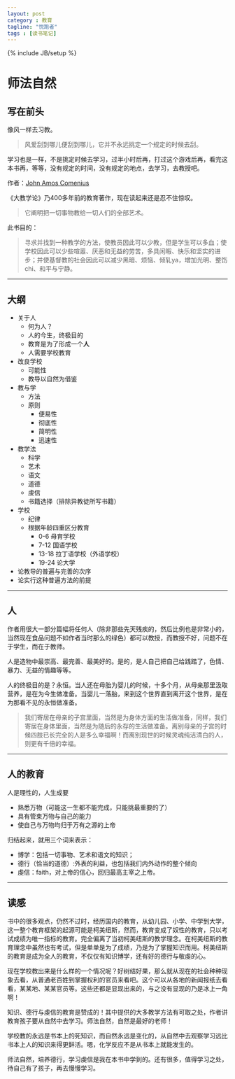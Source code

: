 ```yaml
---
layout: post
category : 教育
tagline: "悦跑者"
tags : [读书笔记]
---
```

{% include JB/setup %}

# 师法自然 #

## 写在前头 ##

像风一样去习教。

> 风爱刮到哪儿便刮到哪儿，它并不永远挑定一个规定的时候去刮。

学习也是一样，不是挑定时候去学习，过半小时后再，打过这个游戏后再，看完这本书再，等等，没有规定的时间，没有规定的地点，去学习，去教授吧。

作者：[John Amos Comenius](http://monoskop.org/John_Amos_Comenius)

《大教学论》乃400多年前的教育著作，现在读起来还是忍不住惊叹。

> 它阐明把一切事物教给一切人们的全部艺术。

此书目的：

> 寻求并找到一种教学的方法，使教员因此可以少教，但是学生可以多血；使学校因此可以少些喧嚣、厌恶和无益的劳苦，多具闲暇、快乐和坚实的进步；并使基督教的社会因此可以减少黑暗、烦恼、倾轧ya，增加光明、整饬chi、和平与宁静。

----------

## 大纲 ##

- 关于人
	- 何为人？
	- 人的今生，终极目的
	- 教育是为了形成一个**人**
	- 人需要学校教育
- 改良学校
	- 可能性
	- 教导以自然为借鉴
- 教与学
	- 方法
	- 原则
		- 便易性
		- 彻底性
		- 简明性
		- 迅速性
- 教学法
	- 科学
	- 艺术
	- 语文
	- 道德
	- 虔信
	- 书籍选择（排除异教徒所写书籍）
- 学校
	- 纪律
	- 根据年龄四重区分教育
		- 0-6 母育学校
		- 7-12 国语学校
		- 13-18 拉丁语学校（外语学校）
		- 19-24 论大学
- 论教导的普遍与完善的次序
- 论实行这种普遍方法的前提

----------

## 人 ##

作者用很大一部分篇幅将任何人（除非那些先天残疾的，然后比例也是非常小的，当然现在食品问题不如作者当时那么的绿色）都可以教授，而教授不好，问题不在于学生，而在于教师。

人是造物中最崇高、最完善、最美好的。是的，是人自己把自己给践踏了，色情、暴力、无益的情趣等等。

人的终极目的是？永恒。当人还在母胎为婴儿的时候，十多个月，从母亲那里汲取营养，是在为今生做准备。当婴儿一落胎，来到这个世界直到离开这个世界，是在为那看不见的永恒做准备。

> 我们寄居在母亲的子宫里面，当然是为身体方面的生活做准备，同样，我们寄居在身体里面，当然是为随后的永存的生活做准备。离别母亲的子宫的时候四肢已长完全的人是多么幸福啊！而离别现世的时候灵魂纯洁清白的人，则更有千倍的幸福。

----------

## 人的教育 ##

人是理性的，人生成要

- 熟悉万物（可能这一生都不能完成，只能挑最重要的了）
- 具有管束万物与自己的能力
- 使自己与万物均归于万有之源的上帝

归结起来，就用三个词来表示：

- 博学：包括一切事物、艺术和语文的知识；
- 德行（恰当的道德）:外表的利益，也包括我们内外动作的整个倾向
- 虔信：faith，对上帝的信心，回归最高主宰之上帝。

----------

## 读感 ##

书中的很多观点，仍然不过时，经历国内的教育，从幼儿园、小学、中学到大学，这一整个教育框架的起源可能是柯美纽斯，然而，教育变成了奴性的教育，只以考试成绩为唯一指标的教育。完全偏离了当初柯美纽斯的教学理念。在柯美纽斯的教育理念中虽然也有考试，但是单单是为了成绩，乃是为了掌握知识而用。柯美纽斯的教育是成为全人的教育，不仅仅有知识博学，还有好的德行与敬虔的心。

现在学校教出来是什么样的一个情况呢？好树结好果，那么就从现在的社会种种现象去看，从普通老百姓到掌握权利的官员来看吧。这个可以从各地的新闻报纸去看看，某某地、某某官员等。这些还都是显现出来的，与之没有显现的乃是冰上一角啊！

知识、德行与虔信的教育是赞成的！其中提供的大多教学方法有可取之处，作者讲教育孩子要从自然中去学习。师法自然，自然是最好的老师！

学校教的永远是书本上的死知识，而自然永远是变化的，从自然中去观察学习远比书本上人的知识来得更鲜活。嗯，化学反应不是从书本上就能发生的。

师法自然，培养德行，学习虔信是我在本书中学到的。还有很多，值得学习之处，待自己有了孩子，再去慢慢学习。


